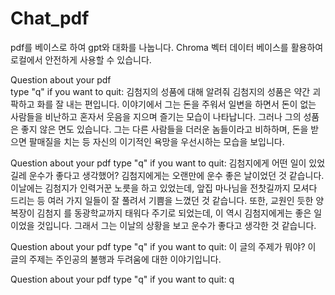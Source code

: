 # Chat_pdf

pdf를 베이스로 하여 gpt와 대화를 나눕니다.
Chroma 벡터 데이터 베이스를 활용하여 로컬에서 안전하게 사용할 수 있습니다.

Question about your pdf        
 type "q" if you want to quit: 김첨지의 성품에 대해 알려줘
김첨지의 성품은 약간 괴팍하고 화를 잘 내는 편입니다. 이야기에서 그는 돈을 주워서 일변을 하면서 돈이 없는 사람들을 비난하고 혼자서 웃음을 지으며 즐기는 모습이 나타납니다. 그러나 그의 성품은 좋지 않은 면도 있습니다. 그는 다른 사람들을 
더러운 놈들이라고 비하하며, 돈을 받으면 팔매질을 치는 등 자신의 이기적인 욕망을 우선시하는 모습을 보입니다.

Question about your pdf
 type "q" if you want to quit: 김첨지에게 어떤 일이 있었길레 운수가 좋다고 생각했어?
김첨지에게는 오랜만에 운수 좋은 날이었던 것 같습니다. 이날에는 김첨지가 인력거꾼 노릇을 하고 있었는데, 앞집 마나님을 전찻길까지 모셔다 드리는 등 여러 가지 일들이 잘 풀려서 기쁨을 느꼈던 것 같습니다. 또한, 교원인 듯한 양복장이 김첨지
를 동광학교까지 태워다 주기로 되었는데, 이 역시 김첨지에게는 좋은 일이었을 것입니다. 그래서 그는 이날의 상황을 보고 운수가 좋다고 생각한 것 같습니다.

Question about your pdf
 type "q" if you want to quit: 이 글의 주제가 뭐야?
이 글의 주제는 주인공의 불행과 두려움에 대한 이야기입니다.

Question about your pdf
 type "q" if you want to quit: q
